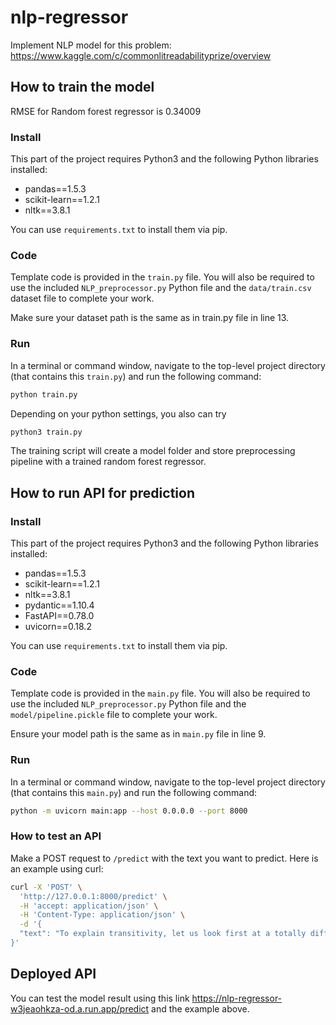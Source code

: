 # nlp-regressor
Implement NLP model for this problem: https://www.kaggle.com/c/commonlitreadabilityprize/overview

## How to train the model
RMSE for Random forest regressor is 0.34009
### Install
This part of the project requires Python3 and the following Python libraries installed:

* pandas==1.5.3
* scikit-learn==1.2.1
* nltk==3.8.1

You can use `requirements.txt` to install them via pip.

### Code
Template code is provided in the `train.py` file. You will also be required to use the included `NLP_preprocessor.py` Python file and the `data/train.csv` dataset file to complete your work. 

Make sure your dataset path is the same as in train.py file in line 13.

### Run

In a terminal or command window, navigate to the top-level project directory (that contains this `train.py`) and run the following command:
```sh
python train.py
```
Depending on your python settings, you also can try
```sh
python3 train.py
```
The training script will create a model folder and store preprocessing pipeline with a trained random forest regressor.

## How to run API for prediction
### Install
This part of the project requires Python3 and the following Python libraries installed:

* pandas==1.5.3
* scikit-learn==1.2.1
* nltk==3.8.1
* pydantic==1.10.4
* FastAPI==0.78.0
* uvicorn==0.18.2

You can use `requirements.txt` to install them via pip.

### Code
Template code is provided in the `main.py` file. You will also be required to use the included `NLP_preprocessor.py` Python file and the `model/pipeline.pickle` file to complete your work. 

Ensure your model path is the same as in `main.py` file in line 9.

### Run

In a terminal or command window, navigate to the top-level project directory (that contains this `main.py`) and run the following command:
```sh
python -m uvicorn main:app --host 0.0.0.0 --port 8000
```

### How to test an API

Make a POST request to `/predict` with the text you want to predict.
Here is an example using curl:
```sh
curl -X 'POST' \
  'http://127.0.0.1:8000/predict' \
  -H 'accept: application/json' \
  -H 'Content-Type: application/json' \
  -d '{
  "text": "To explain transitivity, let us look first at a totally different example that has a lot to do with transitivity but nothing to do with rationality. A combination of choices is rational if an observer can deduce someone else preferences (that is, learn what that person likes best, medium, and least) just by observing his choices. Suppose I put your friends Adam and Ben side-by-side and I see that Adam is taller than Ben. Then I put Ben and Charlie side-by-side and I see that Ben is taller than Charlie. Can you tell me who is taller, Adam or Charlie? Adam, of course. How do we know? We simply use transitivity: if Adam is taller than Ben, and Ben is taller than Charlie, then Adam is taller than Charlie. This also means that I can rank your three friends by their height: from tallest (Adam) to shortest (Charlie)."
}'
```
## Deployed API
You can test the model result using this link https://nlp-regressor-w3jeaohkza-od.a.run.app/predict and the example above.